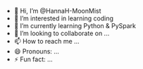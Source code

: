 - 👋 Hi, I’m @HannaH-MoonMist
- 👀 I’m interested in learning coding
- 🌱 I’m currently learning Python & PySpark
- 💞️ I’m looking to collaborate on ...
- 📫 How to reach me ...
- 😄 Pronouns: ...
- ⚡ Fun fact: ...

<!---
HannaH-MoonMist/HannaH-MoonMist is a ✨ special ✨ repository because its `README.md` (this file) appears on your GitHub profile.
You can click the Preview link to take a look at your changes.
--->

